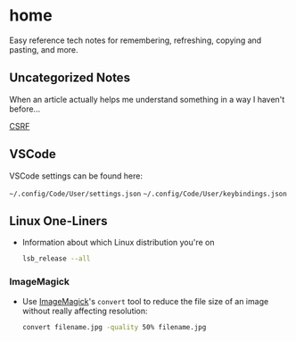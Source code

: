 # home

Easy reference tech notes for remembering, refreshing, copying and pasting, and more.

## Uncategorized Notes

When an article actually helps me understand something in a way I haven't before...

[CSRF](https://cheatsheetseries.owasp.org/cheatsheets/Cross-Site_Request_Forgery_Prevention_Cheat_Sheet.html#token-based-mitigation)

## VSCode

VSCode settings can be found here:

`~/.config/Code/User/settings.json`
`~/.config/Code/User/keybindings.json`

## Linux One-Liners

- Information about which Linux distribution you're on

  ```zsh
  lsb_release --all
  ```

### ImageMagick

- Use [ImageMagick](https://imagemagick.org/index.php)'s `convert` tool to reduce the file size of an image without really affecting resolution:

  ```zsh
  convert filename.jpg -quality 50% filename.jpg
  ```
